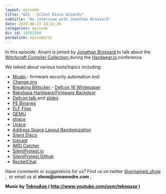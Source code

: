 ```yaml
---
layout: episode
title: "021 - Silent Disco Wizards"
subtitle: "An interview with Jonathan Brossard"
date: 2019-06-23 14:31:26
categories: episode
dir_id: 10252769
permalink: episode/21
---
```

<p>
 In this episode, Alvaro is joined by
 <a href="https://twitter.com/endrazine">
  Jonathan Brossard
 </a>
 to talk about the
 <a href="https://github.com/endrazine/wcc">
  Witchcraft Compiler Collection
 </a>
 during the
 <a href="https://hardwear.io/">
  Hardwear.io
 </a>
 conference.
</p>
<p>
 We talked about various tools/topics including:
</p>
<ul>
 <li>
  <a href="https://moabi.com/">
   Moabi
  </a>
  - firmware security automation tool
 </li>
 <li>
  <a href="https://www.change.org/">
   Change.org
  </a>
 </li>
 <li>
  <a href="https://moabi.com/research/jbrossard/whitepapers/Jonathan_Brossard_DEFCON_16_Bitlocker_viewer.htm">
   Breaking Bitlocker
  </a>
  -
  <a href="https://www.defcon.org/images/defcon-16/dc16-presentations/brossard/defcon-16-brossard-wp.pdf">
   Defcon 16 Whitepaper
  </a>
 </li>
 <li>
  <a href="https://moabi.com/research/jbrossard/whitepapers/Jonathan_Brossard_DEFCON_20_Hardware_Backdooring_is_Practical_viewer.htm">
   Rakshasa Hardware/Firmware Backdoor
  </a>
 </li>
 <li>
  <a href="https://www.youtube.com/watch?v=3DUflmm7O8Y">
   Defcon talk
  </a>
  and
  <a href="https://github.com/endrazine/wcc/blob/master/doc/presentations/Jonathan_Brossard_Witchract_Compiler_Collection_Defcon24_2016.pdf">
   slides
  </a>
 </li>
 <li>
  <a href="https://en.wikipedia.org/wiki/Portable_Executable">
   PE Binaries
  </a>
 </li>
 <li>
  <a href="https://en.wikipedia.org/wiki/Executable_and_Linkable_Format">
   ELF Files
  </a>
 </li>
 <li>
  <a href="https://www.qemu.org/">
   QEMU
  </a>
 </li>
 <li>
  <a href="https://strace.io/">
   strace
  </a>
 </li>
 <li>
  <a href="https://en.wikipedia.org/wiki/Ltrace">
   Ltrace
  </a>
 </li>
 <li>
  <a href="https://en.wikipedia.org/wiki/Address_space_layout_randomization">
   Address Space Layout Randomization
  </a>
 </li>
 <li>
  <a href="https://en.wikipedia.org/wiki/Silent_disco">
   Silent Disco
  </a>
 </li>
 <li>
  <a href="http://icecast.org/">
   Icecast
  </a>
 </li>
 <li>
  <a href="https://en.wikipedia.org/wiki/IMSI-catcher">
   IMSI Catcher
  </a>
 </li>
 <li>
  <a href="https://silentprotest.io/">
   SilentProtest.io
  </a>
 </li>
 <li>
  <a href="https://github.com/SilentProtest">
   SilentProtest Github
  </a>
 </li>
 <li>
  <a href="https://rocket.chat/">
   RocketChat
  </a>
 </li>
</ul>
<p>
 Have comments or suggestions for us? Find us on twitter
 <a href="https://twitter.com/unnamed_show">
  @unnamed_show
 </a>
 ,  or email us at
 <strong>
  show@unnamedre.com
 </strong>
 <strong>
  .
 </strong>
</p>
<p>
 <strong>
  Music by
 </strong>
 <a href="http://www.teknoaxe.com/">
  <strong>
   TeknoAxe
  </strong>
 </a>
 <strong>
  (
 </strong>
 <a href="http://www.youtube.com/user/teknoaxe">
  <strong>
   http://www.youtube.com/user/teknoaxe
  </strong>
 </a>
 <strong>
  )
 </strong>
</p>
